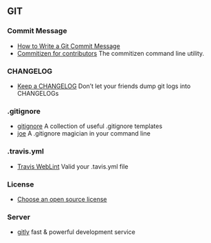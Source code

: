 ## GIT

### Commit Message
- [How to Write a Git Commit Message](http://chris.beams.io/posts/git-commit/)
- [Commitizen for contributors](https://github.com/commitizen/cz-cli) The commitizen command line utility.

### CHANGELOG
- [Keep a CHANGELOG](http://keepachangelog.com/en/0.3.0/) Don’t let your friends dump git logs into CHANGELOGs

### .gitignore
- [gitignore](https://github.com/github/gitignore) A collection of useful .gitignore templates
- [joe](https://github.com/karan/joe) A .gitignore magician in your command line

### .travis.yml
- [Travis WebLint](http://lint.travis-ci.org/) Valid your .tavis.yml file

### License
- [Choose an open source license](http://choosealicense.com/)

### Server
- [gitly](https://gitly.io/) fast & powerful development service
